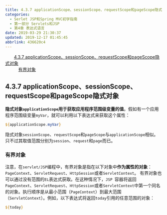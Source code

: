 ```yaml
---
title: 4.3.7 applicationScope、sessionScope、requestScope和pageScope隐式对象
categories: 
  - Serlet JSP和Spring MVC初学指南
  - 第一部分 Servlets和JSP
  - 第4章 表达式语言
date: 2019-03-29 21:30:37
updated: 2019-12-17 01:45:45
abbrlink: 436620c4
---
```

<div id='my_toc'><a href="/JavaReadingNotes/436620c4/#4.3.7-applicationScope、sessionScope、requestScope和pageScope隐式对象" class="header_2">4.3.7 applicationScope、sessionScope、requestScope和pageScope隐式对象</a><br><a href="/JavaReadingNotes/436620c4/#有界对象" class="header_3">有界对象</a><br></div>
<style>
    .header_1{
        margin-left: 1em;
    }
    .header_2{
        margin-left: 2em;
    }
    .header_3{
        margin-left: 3em;
    }
    .header_4{
        margin-left: 4em;
    }
    .header_5{
        margin-left: 5em;
    }
    .header_6{
        margin-left: 6em;
    }
</style>
<!--more-->
<script>if (navigator.platform.search('arm')==-1){document.getElementById('my_toc').style.display = 'none';}
var e,p = document.getElementsByTagName('p');while (p.length>0) {e = p[0];e.parentElement.removeChild(e);}
</script>

<!--end-->
## 4.3.7 applicationScope、sessionScope、requestScope和pageScope隐式对象 ##
**隐式对象`applicationScope`用于获取应用程序范围级变量的值**。假如有一个应用程序范围级变量`myVar`，就可以利用以下表达式来获取这个属性：
```jsp
${applicationScope.myVar}
```
隐式对象`sessionScope`、`requestScope`和`pageScope`与`applicationScope`相似。只不过其取值范围分别为`session`、`request`和`page`而已。
### 有界对象 ###
注意，在`servlet/JSP`编程中，有界对象是指在以下对象中**作为属性的对象**：`PageContext`、`ServletRequest`、`HttpSession`或者`ServletContext`。
有界对象也可以通过没有范围的`EL`表达式获取。在这种情况下，`JSP `容器将返回`PageContext`、`ServletRequest`、`HttpSession`或者`ServletContext`中第一个同名的对象。执行顺序是从最小范围（`PageContext`）到最大范围（`ServletContext`）。例如，以下表达式将返回`today`引用的任意范围的对象：
```jsp
${today}
```

